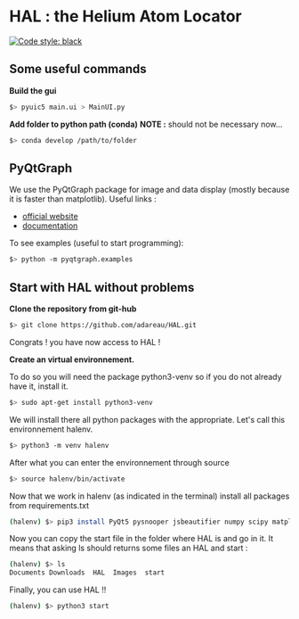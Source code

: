 # HAL : the Helium Atom Locator

[![Code style: black](https://img.shields.io/badge/code%20style-black-000000.svg)](https://github.com/psf/black)

## Some useful commands

**Build the gui**

```bash
$> pyuic5 main.ui > MainUI.py
```

**Add folder to python path (conda)**
**NOTE :** should not be necessary now...
```bash
$> conda develop /path/to/folder
```

## PyQtGraph

We use the PyQtGraph package for image and data display (mostly because it is faster than matplotlib). Useful links :

* [official website](http://www.pyqtgraph.org/)
* [documentation](https://pyqtgraph.readthedocs.io/en/latest/)

To see examples (useful to start programming):

```bash
$> python -m pyqtgraph.examples
```

## Start with HAL without problems

**Clone the repository from git-hub**

```bash
$> git clone https://github.com/adareau/HAL.git
```


Congrats ! you have now access to HAL !

**Create an virtual environnement.**

To do so you will need the package python3-venv so if you do not already have it, install it. 

```bash
$> sudo apt-get install python3-venv
```

We will install  there all python packages with the appropriate. Let's call this environnement halenv.

```bash
$> python3 -m venv halenv
```

After what you can enter the environnement through source

```bash
$> source halenv/bin/activate
```

Now that we work in halenv (as indicated in the terminal) install all packages from requirements.txt

```bash
(halenv) $> pip3 install PyQt5 pysnooper jsbeautifier numpy scipy matplotlib opencv-python pyqtgraph pyautogui opencv-python-headless
```

Now you can copy the start file in the folder where HAL is and go in it. It means that asking ls should returns some files an HAL and start : 

```bash
(halenv) $> ls
Documents Downloads  HAL  Images  start  
```

Finally, you can use HAL !!

```bash
(halenv) $> python3 start
```


